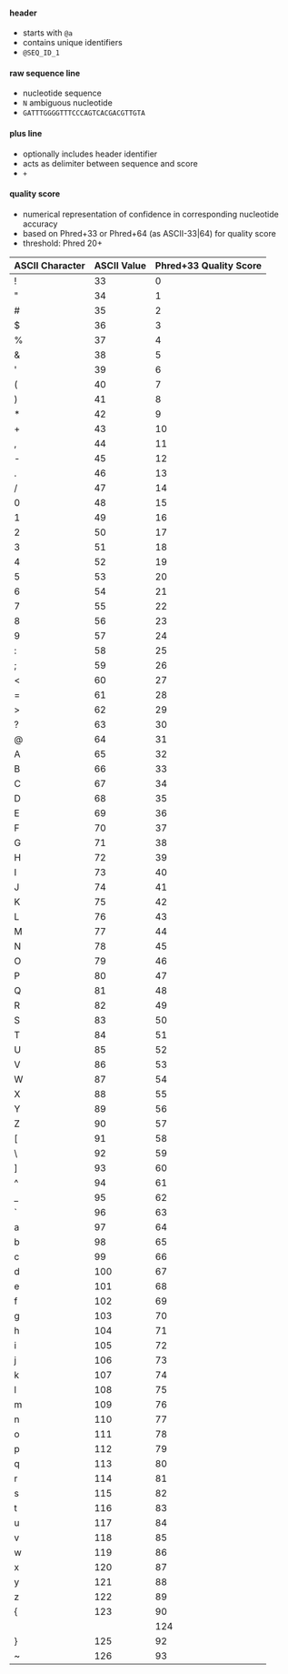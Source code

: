 #### header 
* starts with `@a` 
* contains unique identifiers
* `@SEQ_ID_1`

#### raw sequence line
* nucleotide sequence
* `N` ambiguous nucleotide
* `GATTTGGGGTTTCCCAGTCACGACGTTGTA`

#### plus line
* optionally includes header identifier
* acts as delimiter between sequence and score
* `+`

#### quality score
* numerical representation of confidence in corresponding nucleotide accuracy
* based on Phred+33 or Phred+64 (as ASCII-33|64) for quality score
* threshold: Phred 20+

| ASCII Character | ASCII Value | Phred+33 Quality Score |
|-----------------|-------------|------------------------|
| !               | 33          | 0                      |
| "               | 34          | 1                      |
| #               | 35          | 2                      |
| $               | 36          | 3                      |
| %               | 37          | 4                      |
| &               | 38          | 5                      |
| '               | 39          | 6                      |
| (               | 40          | 7                      |
| )               | 41          | 8                      |
| *               | 42          | 9                      |
| +               | 43          | 10                     |
| ,               | 44          | 11                     |
| -               | 45          | 12                     |
| .               | 46          | 13                     |
| /               | 47          | 14                     |
| 0               | 48          | 15                     |
| 1               | 49          | 16                     |
| 2               | 50          | 17                     |
| 3               | 51          | 18                     |
| 4               | 52          | 19                     |
| 5               | 53          | 20                     |
| 6               | 54          | 21                     |
| 7               | 55          | 22                     |
| 8               | 56          | 23                     |
| 9               | 57          | 24                     |
| :               | 58          | 25                     |
| ;               | 59          | 26                     |
| <               | 60          | 27                     |
| =               | 61          | 28                     |
| >               | 62          | 29                     |
| ?               | 63          | 30                     |
| @               | 64          | 31                     |
| A               | 65          | 32                     |
| B               | 66          | 33                     |
| C               | 67          | 34                     |
| D               | 68          | 35                     |
| E               | 69          | 36                     |
| F               | 70          | 37                     |
| G               | 71          | 38                     |
| H               | 72          | 39                     |
| I               | 73          | 40                     |
| J               | 74          | 41                     |
| K               | 75          | 42                     |
| L               | 76          | 43                     |
| M               | 77          | 44                     |
| N               | 78          | 45                     |
| O               | 79          | 46                     |
| P               | 80          | 47                     |
| Q               | 81          | 48                     |
| R               | 82          | 49                     |
| S               | 83          | 50                     |
| T               | 84          | 51                     |
| U               | 85          | 52                     |
| V               | 86          | 53                     |
| W               | 87          | 54                     |
| X               | 88          | 55                     |
| Y               | 89          | 56                     |
| Z               | 90          | 57                     |
| [               | 91          | 58                     |
| \               | 92          | 59                     |
| ]               | 93          | 60                     |
| ^               | 94          | 61                     |
| _               | 95          | 62                     |
| `               | 96          | 63                     |
| a               | 97          | 64                     |
| b               | 98          | 65                     |
| c               | 99          | 66                     |
| d               | 100         | 67                     |
| e               | 101         | 68                     |
| f               | 102         | 69                     |
| g               | 103         | 70                     |
| h               | 104         | 71                     |
| i               | 105         | 72                     |
| j               | 106         | 73                     |
| k               | 107         | 74                     |
| l               | 108         | 75                     |
| m               | 109         | 76                     |
| n               | 110         | 77                     |
| o               | 111         | 78                     |
| p               | 112         | 79                     |
| q               | 113         | 80                     |
| r               | 114         | 81                     |
| s               | 115         | 82                     |
| t               | 116         | 83                     |
| u               | 117         | 84                     |
| v               | 118         | 85                     |
| w               | 119         | 86                     |
| x               | 120         | 87                     |
| y               | 121         | 88                     |
| z               | 122         | 89                     |
| {               | 123         | 90                     |
| |               | 124                    | 91                   |
| }               | 125         | 92                     |
| ~               | 126         | 93                     |
